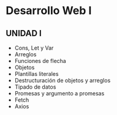 # Desarrollo Web I

## UNIDAD I
- Cons, Let y Var
- Arreglos
- Funciones de flecha
- Objetos
- Plantillas literales
- Destructuración de objetos y arreglos
- Tipado de datos
- Promesas y argumento a promesas
-  Fetch
-  Axios
